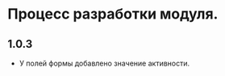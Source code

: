 Процесс разработки модуля.
==============

1.0.3
-----------------
  * У полей формы добавлено значение активности.
